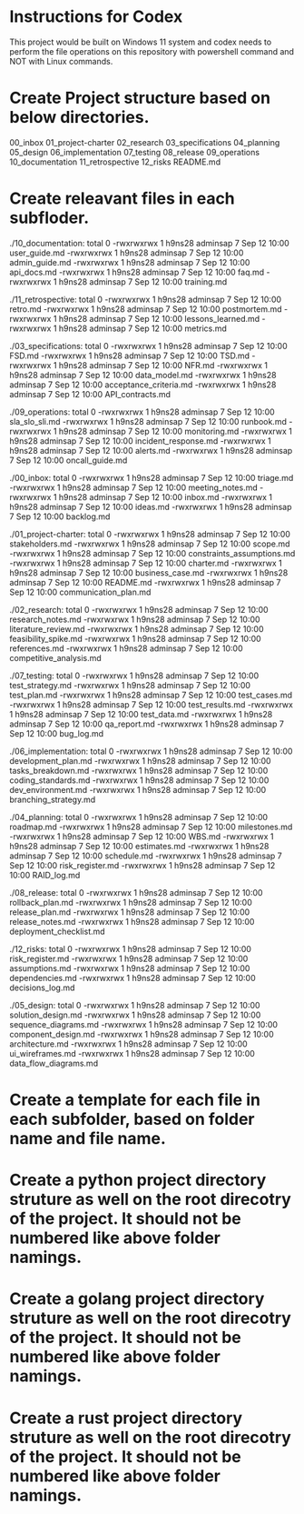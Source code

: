 # Instructions for Codex
This project would be built on Windows 11 system and codex needs to perform the file operations on this repository with powershell command and NOT with Linux commands.

# Create Project structure based on below directories.

 00_inbox
 01_project-charter
 02_research
 03_specifications
 04_planning
 05_design
 06_implementation
 07_testing
 08_release
 09_operations
 10_documentation
 11_retrospective
 12_risks
 README.md

 # Create releavant files in each subfloder.

 ./10_documentation:
total 0
-rwxrwxrwx 1 h9ns28 adminsap 7 Sep 12 10:00 user_guide.md
-rwxrwxrwx 1 h9ns28 adminsap 7 Sep 12 10:00 admin_guide.md
-rwxrwxrwx 1 h9ns28 adminsap 7 Sep 12 10:00 api_docs.md
-rwxrwxrwx 1 h9ns28 adminsap 7 Sep 12 10:00 faq.md
-rwxrwxrwx 1 h9ns28 adminsap 7 Sep 12 10:00 training.md

./11_retrospective:
total 0
-rwxrwxrwx 1 h9ns28 adminsap 7 Sep 12 10:00 retro.md
-rwxrwxrwx 1 h9ns28 adminsap 7 Sep 12 10:00 postmortem.md
-rwxrwxrwx 1 h9ns28 adminsap 7 Sep 12 10:00 lessons_learned.md
-rwxrwxrwx 1 h9ns28 adminsap 7 Sep 12 10:00 metrics.md

./03_specifications:
total 0
-rwxrwxrwx 1 h9ns28 adminsap 7 Sep 12 10:00 FSD.md
-rwxrwxrwx 1 h9ns28 adminsap 7 Sep 12 10:00 TSD.md
-rwxrwxrwx 1 h9ns28 adminsap 7 Sep 12 10:00 NFR.md
-rwxrwxrwx 1 h9ns28 adminsap 7 Sep 12 10:00 data_model.md
-rwxrwxrwx 1 h9ns28 adminsap 7 Sep 12 10:00 acceptance_criteria.md
-rwxrwxrwx 1 h9ns28 adminsap 7 Sep 12 10:00 API_contracts.md

./09_operations:
total 0
-rwxrwxrwx 1 h9ns28 adminsap 7 Sep 12 10:00 sla_slo_sli.md
-rwxrwxrwx 1 h9ns28 adminsap 7 Sep 12 10:00 runbook.md
-rwxrwxrwx 1 h9ns28 adminsap 7 Sep 12 10:00 monitoring.md
-rwxrwxrwx 1 h9ns28 adminsap 7 Sep 12 10:00 incident_response.md
-rwxrwxrwx 1 h9ns28 adminsap 7 Sep 12 10:00 alerts.md
-rwxrwxrwx 1 h9ns28 adminsap 7 Sep 12 10:00 oncall_guide.md

./00_inbox:
total 0
-rwxrwxrwx 1 h9ns28 adminsap 7 Sep 12 10:00 triage.md
-rwxrwxrwx 1 h9ns28 adminsap 7 Sep 12 10:00 meeting_notes.md
-rwxrwxrwx 1 h9ns28 adminsap 7 Sep 12 10:00 inbox.md
-rwxrwxrwx 1 h9ns28 adminsap 7 Sep 12 10:00 ideas.md
-rwxrwxrwx 1 h9ns28 adminsap 7 Sep 12 10:00 backlog.md

./01_project-charter:
total 0
-rwxrwxrwx 1 h9ns28 adminsap 7 Sep 12 10:00 stakeholders.md
-rwxrwxrwx 1 h9ns28 adminsap 7 Sep 12 10:00 scope.md
-rwxrwxrwx 1 h9ns28 adminsap 7 Sep 12 10:00 constraints_assumptions.md
-rwxrwxrwx 1 h9ns28 adminsap 7 Sep 12 10:00 charter.md
-rwxrwxrwx 1 h9ns28 adminsap 7 Sep 12 10:00 business_case.md
-rwxrwxrwx 1 h9ns28 adminsap 7 Sep 12 10:00 README.md
-rwxrwxrwx 1 h9ns28 adminsap 7 Sep 12 10:00 communication_plan.md

./02_research:
total 0
-rwxrwxrwx 1 h9ns28 adminsap 7 Sep 12 10:00 research_notes.md
-rwxrwxrwx 1 h9ns28 adminsap 7 Sep 12 10:00 literature_review.md
-rwxrwxrwx 1 h9ns28 adminsap 7 Sep 12 10:00 feasibility_spike.md
-rwxrwxrwx 1 h9ns28 adminsap 7 Sep 12 10:00 references.md
-rwxrwxrwx 1 h9ns28 adminsap 7 Sep 12 10:00 competitive_analysis.md

./07_testing:
total 0
-rwxrwxrwx 1 h9ns28 adminsap 7 Sep 12 10:00 test_strategy.md
-rwxrwxrwx 1 h9ns28 adminsap 7 Sep 12 10:00 test_plan.md
-rwxrwxrwx 1 h9ns28 adminsap 7 Sep 12 10:00 test_cases.md
-rwxrwxrwx 1 h9ns28 adminsap 7 Sep 12 10:00 test_results.md
-rwxrwxrwx 1 h9ns28 adminsap 7 Sep 12 10:00 test_data.md
-rwxrwxrwx 1 h9ns28 adminsap 7 Sep 12 10:00 qa_report.md
-rwxrwxrwx 1 h9ns28 adminsap 7 Sep 12 10:00 bug_log.md

./06_implementation:
total 0
-rwxrwxrwx 1 h9ns28 adminsap 7 Sep 12 10:00 development_plan.md
-rwxrwxrwx 1 h9ns28 adminsap 7 Sep 12 10:00 tasks_breakdown.md
-rwxrwxrwx 1 h9ns28 adminsap 7 Sep 12 10:00 coding_standards.md
-rwxrwxrwx 1 h9ns28 adminsap 7 Sep 12 10:00 dev_environment.md
-rwxrwxrwx 1 h9ns28 adminsap 7 Sep 12 10:00 branching_strategy.md

./04_planning:
total 0
-rwxrwxrwx 1 h9ns28 adminsap 7 Sep 12 10:00 roadmap.md
-rwxrwxrwx 1 h9ns28 adminsap 7 Sep 12 10:00 milestones.md
-rwxrwxrwx 1 h9ns28 adminsap 7 Sep 12 10:00 WBS.md
-rwxrwxrwx 1 h9ns28 adminsap 7 Sep 12 10:00 estimates.md
-rwxrwxrwx 1 h9ns28 adminsap 7 Sep 12 10:00 schedule.md
-rwxrwxrwx 1 h9ns28 adminsap 7 Sep 12 10:00 risk_register.md
-rwxrwxrwx 1 h9ns28 adminsap 7 Sep 12 10:00 RAID_log.md

./08_release:
total 0
-rwxrwxrwx 1 h9ns28 adminsap 7 Sep 12 10:00 rollback_plan.md
-rwxrwxrwx 1 h9ns28 adminsap 7 Sep 12 10:00 release_plan.md
-rwxrwxrwx 1 h9ns28 adminsap 7 Sep 12 10:00 release_notes.md
-rwxrwxrwx 1 h9ns28 adminsap 7 Sep 12 10:00 deployment_checklist.md

./12_risks:
total 0
-rwxrwxrwx 1 h9ns28 adminsap 7 Sep 12 10:00 risk_register.md
-rwxrwxrwx 1 h9ns28 adminsap 7 Sep 12 10:00 assumptions.md
-rwxrwxrwx 1 h9ns28 adminsap 7 Sep 12 10:00 dependencies.md
-rwxrwxrwx 1 h9ns28 adminsap 7 Sep 12 10:00 decisions_log.md

./05_design:
total 0
-rwxrwxrwx 1 h9ns28 adminsap 7 Sep 12 10:00 solution_design.md
-rwxrwxrwx 1 h9ns28 adminsap 7 Sep 12 10:00 sequence_diagrams.md
-rwxrwxrwx 1 h9ns28 adminsap 7 Sep 12 10:00 component_design.md
-rwxrwxrwx 1 h9ns28 adminsap 7 Sep 12 10:00 architecture.md
-rwxrwxrwx 1 h9ns28 adminsap 7 Sep 12 10:00 ui_wireframes.md
-rwxrwxrwx 1 h9ns28 adminsap 7 Sep 12 10:00 data_flow_diagrams.md


# Create a template for each file in each subfolder, based on folder name and file name.
# Create a python project directory struture as well on the root direcotry of the project. It should not be numbered like above folder namings.
# Create a golang project directory struture as well on the root direcotry of the project. It should not be numbered like above folder namings.
# Create a rust project directory struture as well on the root direcotry of the project. It should not be numbered like above folder namings.
